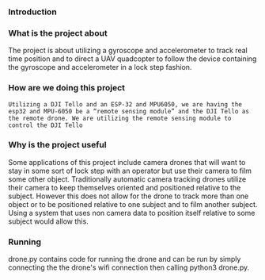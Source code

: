 ### Introduction

### What is the project about
The project is about utilizing a gyroscope and accelerometer to track real time position and to direct a UAV quadcopter to follow the device containing the gyroscope and accelerometer in a lock step fashion.

### How are we doing this project
	Utilizing a DJI Tello and an ESP-32 and MPU6050, we are having the esp32 and MPU-6050 be a “remote sensing module” and the DJI Tello as the remote drone. We are utilizing the remote sensing module to control the DJI Tello 

### Why is the project useful
Some applications of this project include camera drones that will want to stay in some sort of lock step with an operator but use their camera to film some other object. Traditionally automatic camera tracking drones utilize their camera to keep themselves oriented and positioned relative to the subject. However this does not allow for the drone to track more than one object or to be positioned relative to one subject and to film another subject. Using a system that uses non camera data to position itself relative to some subject would allow this.

### Running
drone.py contains code for running the drone and can be run by simply connecting the the drone's wifi connection then calling python3 drone.py.
